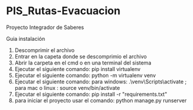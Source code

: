 # PIS_Rutas-Evacuacion
Proyecto Integrador de Saberes

Guia instalación

1. Descomprimir el archivo
2. Entrar en la capeta donde se descomprimio el archivo
3. Abrir la carpeta en el cmd o en una terminal del sistema
4. Ejecutar el siguiente comando: pip install virtualenv
4. Ejecutar el siguiente comando: python -m virtualenv venv
5. Ejecutar el siguiente comando: para windows: .\venv\Scripts\activate ; para mac o linux : source venv/bin/activate
6. Ejecutar el siguiente comando: pip install -r "requirements.txt"
7. para iniciar el proyecto usar el comando: python manage.py runserver
